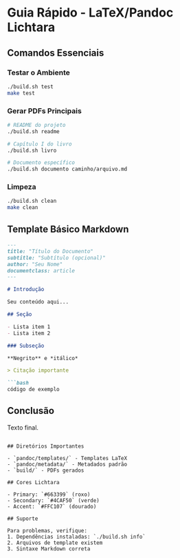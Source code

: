# Guia Rápido - LaTeX/Pandoc Lichtara

## Comandos Essenciais

### Testar o Ambiente
```bash
./build.sh test
make test
```

### Gerar PDFs Principais
```bash
# README do projeto
./build.sh readme

# Capítulo I do livro
./build.sh livro

# Documento específico
./build.sh documento caminho/arquivo.md
```

### Limpeza
```bash
./build.sh clean
make clean
```

## Template Básico Markdown

```markdown
---
title: "Título do Documento"
subtitle: "Subtítulo (opcional)"
author: "Seu Nome"
documentclass: article
---

# Introdução

Seu conteúdo aqui...

## Seção

- Lista item 1
- Lista item 2

### Subseção

**Negrito** e *itálico*

> Citação importante

```bash
código de exemplo
```

## Conclusão

Texto final.
```

## Diretórios Importantes

- `pandoc/templates/` - Templates LaTeX
- `pandoc/metadata/` - Metadados padrão
- `build/` - PDFs gerados

## Cores Lichtara

- Primary: `#663399` (roxo)
- Secondary: `#4CAF50` (verde)
- Accent: `#FFC107` (dourado)

## Suporte

Para problemas, verifique:
1. Dependências instaladas: `./build.sh info`
2. Arquivos de template existem
3. Sintaxe Markdown correta